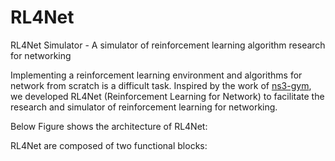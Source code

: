 # RL4Net
RL4Net Simulator - A simulator of reinforcement learning algorithm research for networking

Implementing a reinforcement learning environment and algorithms for network from scratch is a difficult task. Inspired by the work of [ns3-gym](https://github.com/tkn-tub/ns3-gym), we developed RL4Net (Reinforcement Learning for Network) to facilitate the research and simulator of reinforcement learning for networking. 

Below Figure shows the architecture of RL4Net:



RL4Net are composed of two functional blocks:

